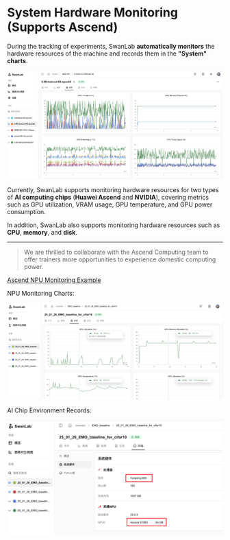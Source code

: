 # System Hardware Monitoring (Supports Ascend)

During the tracking of experiments, SwanLab **automatically monitors** the hardware resources of the machine and records them in the **"System" charts**.

![](./system-monitor/head.png)

Currently, SwanLab supports monitoring hardware resources for two types of **AI computing chips** (**Huawei Ascend** and **NVIDIA**), covering metrics such as GPU utilization, VRAM usage, GPU temperature, and GPU power consumption.

In addition, SwanLab also supports monitoring hardware resources such as **CPU**, **memory**, and **disk**.

---

> We are thrilled to collaborate with the Ascend Computing team to offer trainers more opportunities to experience domestic computing power.

[Ascend NPU Monitoring Example](https://swanlab.cn/@nexisato/EMO_baseline/runs/lg1ky9or15htzkek3vv2h/system)

NPU Monitoring Charts:

![](./system-monitor/system.png)

AI Chip Environment Records:

![](./system-monitor/env.png)